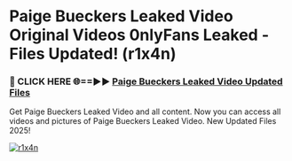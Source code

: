# Paige Bueckers Leaked Video Original Videos 0nlyFans Leaked - Files Updated! (r1x4n)

<h3>🔴 CLICK HERE 🌐==►► <a href="https://tinyurl.com/x26r9saj" rel="nofollow">Paige Bueckers Leaked Video Updated Files</a></h3>

Get Paige Bueckers Leaked Video and all content. Now you can access all videos and pictures of Paige Bueckers Leaked Video. New Updated Files 2025!

[![r1x4n](https://i.imgur.com/LkgZPqh.gif)](https://tinyurl.com/x26r9saj)
